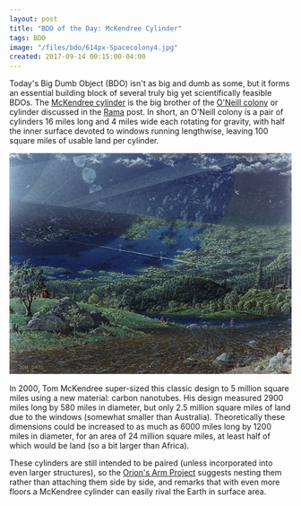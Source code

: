 ```yaml
---
layout: post
title: "BDO of the Day: McKendree Cylinder"
tags: BDO
image: "/files/bdo/614px-Spacecolony4.jpg"
created: 2017-09-14 00:15:00-04:00
---
```

Today's Big Dumb Object (BDO) isn't as big and dumb as some, but it forms an essential building block of several truly big yet scientifically feasible BDOs.  The [McKendree cylinder](https://en.wikipedia.org/wiki/McKendree_cylinder) is the big brother of the [O'Neill colony](https://en.wikipedia.org/wiki/O%27Neill_cylinder) or cylinder discussed in the [Rama](/blog/2017/09/13/rama/) post.  In short, an O'Neill colony is a pair of cylinders 16 miles long and 4 miles wide each rotating for gravity, with half the inner surface devoted to windows running lengthwise, leaving 100 square miles of usable land per cylinder.

![space colony (public domain image from Wikimedia)](/files/bdo/614px-Spacecolony4.jpg)

In 2000, Tom McKendree super-sized this classic design to 5 million square miles using a new material: carbon nanotubes.  His design measured 2900 miles long by 580 miles in diameter, but only 2.5 million square miles of land due to the windows (somewhat smaller than Australia).  Theoretically these dimensions could be increased to as much as 6000 miles long by 1200 miles in diameter, for an area of 24 million square miles, at least half of which would be land (so a bit larger than Africa).

These cylinders are still intended to be paired (unless incorporated into even larger structures), so the [Orion's Arm Project](http://www.orionsarm.com/eg-article/48473a892041c) suggests nesting them rather than attaching them side by side, and remarks that with even more floors a McKendree cylinder can easily rival the Earth in surface area.






